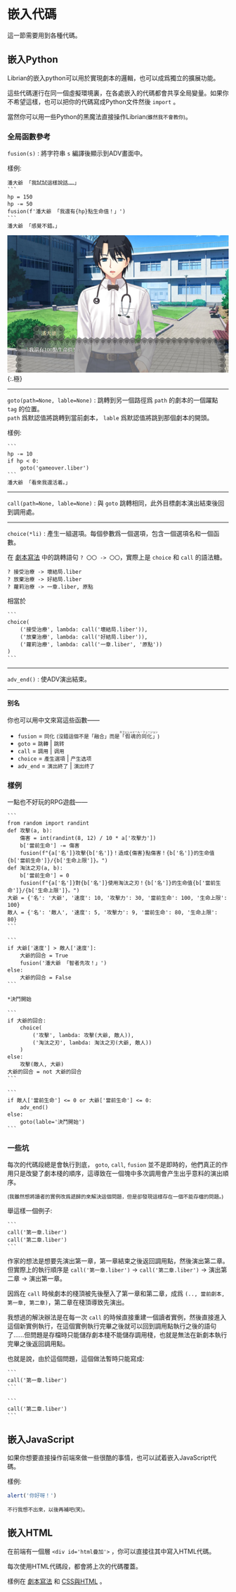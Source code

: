 # 嵌入代碼

這一節需要用到各種代碼。

## 嵌入Python

Librian的嵌入python可以用於實現劇本的邏輯，也可以成爲獨立的擴展功能。  

這些代碼運行在同一個虛擬環境裏，在各處嵌入的代碼都會共享全局變量。如果你不希望這樣，也可以把你的代碼寫成Python文件然後 `import` 。   

當然你可以用一些Python的黑魔法直接操作Librian<small>(雖然我不會教你)</small>。   

### 全局函數參考

`fusion(s)`
:   將字符串 `s` 編譯後顯示到ADV畫面中。

樣例: 

    潘大爺 「我試試這樣說話……」
    ```
    hp = 150
    hp -= 50
    fusion(f'潘大爺 「我還有{hp}點生命值！」')
    ```
    潘大爺 「感覺不錯。」    

![100](100.jpg){:.極}   
<hr>

`goto(path=None, lable=None)`
:   跳轉到另一個路徑爲 `path` 的劇本的一個躍點 `tag` 的位置。  
    `path` 爲默認值將跳轉到當前劇本， `lable` 爲默認值將跳到那個劇本的開頭。   

樣例: 

    ```
    hp -= 10
    if hp < 0:
        goto('gameover.liber')
    ```
    潘大爺 「看來我還活着。」

<hr>

`call(path=None, lable=None)`
:   與 `goto` 跳轉相同，此外目標劇本演出結束後回到調用處。

<hr>

`choice(*li)`
:   產生一組選項。每個參數爲一個選項，包含一個選項名和一個函數。

在 [劇本寫法](../用戶指南/劇本寫法.md) 中的跳轉語句 `? 〇〇 -> 〇〇`，實際上是 `choice` 和 `call` 的語法糖。   
```liber
? 接受治療 -> 壞結局.liber
? 放棄治療 -> 好結局.liber
? 蘿莉治療 -> 一章.liber, 原點
```
相當於

    ```
    choice(
        ('接受治療', lambda: call('壞結局.liber')),
        ('放棄治療', lambda: call('好結局.liber')),
        ('蘿莉治療', lambda: call('一章.liber', '原點'))
    )
    ```

<hr>

`adv_end()`
:   使ADV演出結束。

<hr>

#### 别名

你也可以用中文來寫這些函數——

+  `fusion`   =  `同化`  <small>(沒錯這個不是「融合」而是<ruby>「假魂的同化」<rt>ネフェシャドール・フュージョン</rt></ruby>)</small>
+  `goto`     =  `跳轉` | `跳转`
+  `call`     =  `調用` | `调用`
+  `choice`   =  `產生選項` | `产生选项`
+  `adv_end`  =  `演出終了` | `演出终了`


### 樣例

一點也不好玩的RPG遊戲——

    ```
    from random import randint
    def 攻擊(a, b):
        傷害 = int(randint(8, 12) / 10 * a['攻擊力'])
        b['當前生命'] -= 傷害
        fusion(f"{a['名']}攻擊{b['名']}！造成{傷害}點傷害！{b['名']}的生命值{b['當前生命']}/{b['生命上限']}。")
    def 淘汰之刃(a, b):
        b['當前生命'] = 0
        fusion(f"{a['名']}對{b['名']}使用淘汰之刃！{b['名']}的生命值{b['當前生命']}/{b['生命上限']}。")
    大爺 = {'名': '大爺', '速度': 10, '攻擊力': 30, '當前生命': 100, '生命上限': 100}
    敵人 = {'名': '敵人', '速度': 5, '攻擊力': 9, '當前生命': 80, '生命上限': 80}
    ```
    
    ```
    if 大爺['速度'] > 敵人['速度']:
        大爺的回合 = True
        fusion('潘大爺 「智者先攻！」')
    else:
        大爺的回合 = False
    ```
    
    *決鬥開始
    
    ```
    if 大爺的回合:
        choice(
            ('攻擊', lambda: 攻擊(大爺, 敵人)),
            ('淘汰之刃', lambda: 淘汰之刃(大爺, 敵人))
        )
    else:
        攻擊(敵人, 大爺)
    大爺的回合 = not 大爺的回合
    ```
    
    ```
    if 敵人['當前生命'] <= 0 or 大爺['當前生命'] <= 0:
        adv_end()
    else:
        goto(lable='決鬥開始')
    ```

### 一些坑

每次的代碼段總是會執行到底， `goto`, `call`, `fusion` 並不是即時的，他們真正的作用只是改變了劇本棧的順序，這導致在一個塊中多次調用會产生出乎意料的演出順序。

<small>(我雖然想將讀者的實例改爲遞歸的來解決這個問題，但是卻發現這樣存在一個不能存檔的問題。)</small>

舉這樣一個例子:   

    ```
    call('第一章.liber')
    call('第二章.liber')
    ```
    
作家的想法是想要先演出第一章，第一章結束之後返回調用點，然後演出第二章。   
但實際上的執行順序是  `call('第一章.liber')`  -> `call('第二章.liber')` -> 演出第二章 -> 演出第一章。

因爲在 `call` 時候劇本的棧頂被先後壓入了第一章和第二章，成爲 `(.., 當前劇本, 第一章, 第二章)`，第二章在棧頂導致先演出。

我想過的解決辦法是在每一次 `call` 的時候直接重建一個讀者實例，然後直接進入這個新實例執行，在這個實例執行完畢之後就可以回到調用點執行之後的語句了……但問題是存檔時只能儲存劇本棧不能儲存調用棧，也就是無法在新劇本執行完畢之後返回調用點。

也就是說，由於這個問題，這個做法暫時只能寫成: 

    ```
    call('第一章.liber')
    ```
    
    ```
    call('第二章.liber')
    ```

## 嵌入JavaScript

如果你想要直接操作前端來做一些很酷的事情，也可以試着嵌入JavaScript代碼。

樣例: 

```javascript
alert('你好呀！')
```

<small>不行我想不出來，以後再補吧(笑)。</small>

## 嵌入HTML

在前端有一個層 `<div id='html疊加'>` ，你可以直接往其中寫入HTML代碼。

每次使用HTML代碼段，都會將上次的代碼覆蓋。

樣例在 [劇本寫法](../用戶指南/劇本寫法.md#_19) 和 [CSS與HTML](CSS與HTML.md#2) 。
